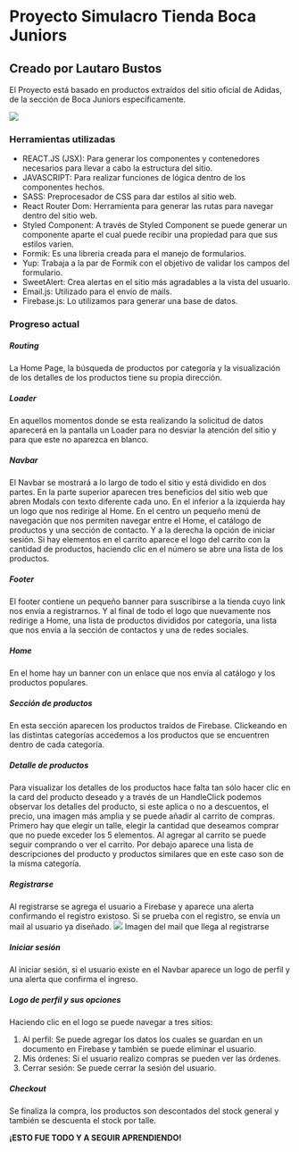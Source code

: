 # Proyecto Simulacro Tienda Boca Juniors

## Creado por Lautaro Bustos

  
  

El Proyecto está basado en productos extraídos del sitio oficial de Adidas, de la sección de Boca Juniors específicamente.

  ![](https://i.ibb.co/Fb88JRN/Sin-t-tulo.png)

### Herramientas utilizadas

  

- REACT.JS (JSX): Para generar los componentes y contenedores necesarios para llevar a cabo la estructura del sitio.
- JAVASCRIPT: Para realizar funciones de lógica dentro de los componentes hechos.
- SASS: Preprocesador de CSS para dar estilos al sitio web.
- React Router Dom: Herramienta para generar las rutas para navegar dentro del sitio web.
- Styled Component: A través de Styled Component se puede generar un componente aparte el cual puede recibir una propiedad para que sus estilos varien.
- Formik: Es una libreria creada para el manejo de formularios.
- Yup: Trabaja a la par de Formik con el objetivo de validar los campos del formulario.
- SweetAlert: Crea alertas en el sitio más agradables a la vista del usuario.
- Email.js: Utilizado para el envío de mails.
- Firebase.js: Lo utilizamos para generar una base de datos.

  

### Progreso actual
##### Routing
La Home Page, la búsqueda de productos por categoría y la visualización de los detalles de los productos tiene su propia dirección.
##### Loader
En aquellos momentos donde se esta realizando la solicitud de datos aparecerá en la pantalla un Loader para no desviar la atención del sitio y para que este no aparezca en blanco.
##### Navbar
El Navbar se mostrará a lo largo de todo el sitio y está dividido en dos partes.
En la parte superior aparecen tres beneficios del sitio web que abren Modals con texto diferente cada uno.
En el inferior a la izquierda hay un logo que nos redirige al Home. En el centro un pequeño menú de navegación que nos permiten navegar entre el Home, el catálogo de productos y una sección de contacto. Y a la derecha la opción de iniciar sesión.
Si hay elementos en el carrito aparece el logo del carrito con la cantidad de productos, haciendo clic en el número se abre una lista de los productos.
##### Footer
El footer contiene un pequeño banner para suscribirse a la tienda cuyo link nos envía a registrarnos. Y al final de todo el logo que nuevamente nos redirige a Home, una lista de productos divididos por categoría, una lista que nos envía a la sección de contactos y una de redes sociales.
##### Home
En el home hay un banner con un enlace que nos envía al catálogo y los productos populares.
##### Sección de productos
En esta sección aparecen los productos traídos de Firebase.
Clickeando en las distintas categorías accedemos a los productos que se encuentren dentro de cada categoría.
##### Detalle de productos
Para visualizar los detalles de los productos hace falta tan sólo hacer clic en la card del producto deseado y a través de un HandleClick podemos observar los detalles del producto, si este aplica o no a descuentos, el precio, una imagen más amplia y se puede añadir al carrito de compras. 
Primero hay que elegir un talle, elegir la cantidad que deseamos comprar que no puede exceder los 5 elementos. Al agregar al carrito se puede seguir comprando o ver el carrito.
Por debajo aparece una lista de descripciones del producto y productos similares que en este caso son de la misma categoría.
##### Registrarse
Al registrarse se agrega el usuario a Firebase y aparece una alerta confirmando el registro existoso.
Si se prueba con el registro, se envía un mail al usuario ya diseñado.
![](https://i.ibb.co/r409BB0/Sin-t-tulo2.png)
Imagen del mail que llega al registrarse

##### Iniciar sesión
Al iniciar sesión, si el usuario existe en el Navbar aparece un logo de perfil y una alerta que confirma el ingreso.
##### Logo de perfil y sus opciones
Haciendo clic en el logo se puede navegar a tres sitios:

 1. Al perfil: Se puede agregar los datos los cuales se guardan en un documento en Firebase y también se puede eliminar el usuario.
 2. Mis órdenes: Si el usuario realizo compras se pueden ver las órdenes.
 3. Cerrar sesión: Se puede cerrar la sesión del usuario.
 
 ##### Checkout
 Se finaliza la compra, los productos son descontados del stock general y también se descuenta el stock por talle.
 
**¡ESTO FUE TODO Y A SEGUIR APRENDIENDO!**

